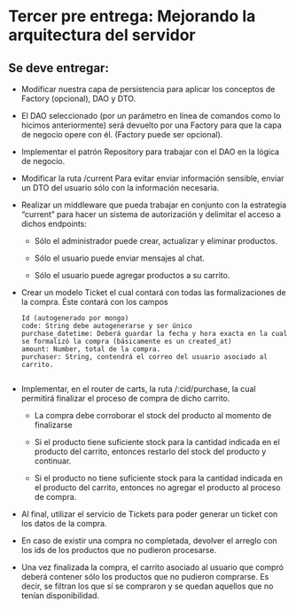 # Tercer pre entrega: Mejorando la arquitectura del servidor

## Se deve entregar:

- Modificar nuestra capa de persistencia para aplicar los conceptos de Factory (opcional), DAO y DTO. 

- El DAO seleccionado (por un parámetro en línea de comandos como lo hicimos anteriormente) será devuelto por una Factory para que la capa de negocio opere con él. (Factory puede ser opcional).

- Implementar el patrón Repository para trabajar con el DAO en la lógica de negocio. 

- Modificar la ruta  /current Para evitar enviar información sensible, enviar un DTO del usuario sólo con la información necesaria.

- Realizar un middleware que pueda trabajar en conjunto con la estrategia “current” para hacer un sistema de autorización y delimitar el acceso a dichos endpoints:

    - Sólo el administrador puede crear, actualizar y eliminar productos.

    - Sólo el usuario puede enviar mensajes al chat.

    - Sólo el usuario puede agregar productos a su carrito.

- Crear un modelo Ticket el cual contará con todas las formalizaciones de la compra. Éste contará con los campos
    ```
    Id (autogenerado por mongo)
    code: String debe autogenerarse y ser único
    purchase_datetime: Deberá guardar la fecha y hora exacta en la cual se formalizó la compra (básicamente es un created_at)
    amount: Number, total de la compra.
    purchaser: String, contendrá el correo del usuario asociado al carrito.


- Implementar, en el router de carts, la ruta /:cid/purchase, la cual permitirá finalizar el proceso de compra de dicho carrito.
    - La compra debe corroborar el stock del producto al momento de finalizarse

    - Si el producto tiene suficiente stock para la cantidad indicada en el producto del carrito, entonces restarlo del stock del producto y continuar.
    
    - Si el producto no tiene suficiente stock para la cantidad indicada en el producto del carrito, entonces no agregar el producto al proceso de compra. 

- Al final, utilizar el servicio de Tickets para poder generar un ticket con los datos de la compra.

- En caso de existir una compra no completada, devolver el arreglo con los ids de los productos que no pudieron procesarse.

- Una vez finalizada la compra, el carrito asociado al usuario que compró deberá contener sólo los productos que no pudieron comprarse. Es decir, se filtran los que sí se compraron y se quedan aquellos que no tenían disponibilidad.